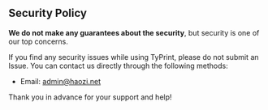 ## Security Policy

**We do not make any guarantees about the security**, but security is one of our top concerns.

If you find any security issues while using TyPrint, please do not submit an Issue. You can contact us directly through
the following methods:

- Email: [admin@haozi.net](mailto:admin@haozi.net)

Thank you in advance for your support and help!
